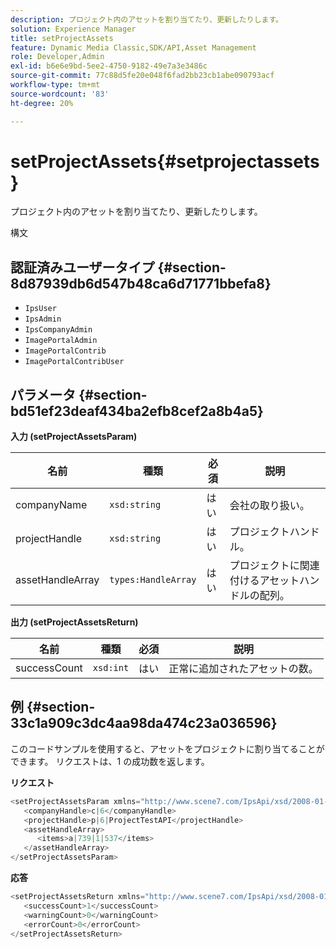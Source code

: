 ```yaml
---
description: プロジェクト内のアセットを割り当てたり、更新したりします。
solution: Experience Manager
title: setProjectAssets
feature: Dynamic Media Classic,SDK/API,Asset Management
role: Developer,Admin
exl-id: b6e6e9bd-5ee2-4750-9182-49e7a3e3486c
source-git-commit: 77c88d5fe20e048f6fad2bb23cb1abe090793acf
workflow-type: tm+mt
source-wordcount: '83'
ht-degree: 20%

---
```


# setProjectAssets{#setprojectassets}

プロジェクト内のアセットを割り当てたり、更新したりします。

構文

## 認証済みユーザータイプ {#section-8d87939db6d547b48ca6d71771bbefa8}

* `IpsUser`
* `IpsAdmin`
* `IpsCompanyAdmin`
* `ImagePortalAdmin`
* `ImagePortalContrib`
* `ImagePortalContribUser`

## パラメータ {#section-bd51ef23deaf434ba2efb8cef2a8b4a5}

**入力 (setProjectAssetsParam)**

| 名前 | 種類 | 必須 | 説明 |
|---|---|---|---|
| companyName | `xsd:string` | はい | 会社の取り扱い。 |
| projectHandle | `xsd:string` | はい | プロジェクトハンドル。 |
| assetHandleArray | `types:HandleArray` | はい | プロジェクトに関連付けるアセットハンドルの配列。 |

**出力 (setProjectAssetsReturn)**

| 名前 | 種類 | 必須 | 説明 |
|---|---|---|---|
| successCount | `xsd:int` | はい | 正常に追加されたアセットの数。 |

## 例 {#section-33c1a909c3dc4aa98da474c23a036596}

このコードサンプルを使用すると、アセットをプロジェクトに割り当てることができます。 リクエストは、1 の成功数を返します。

**リクエスト**

```java
<setProjectAssetsParam xmlns="http://www.scene7.com/IpsApi/xsd/2008-01-15">
   <companyHandle>c|6</companyHandle>
   <projectHandle>p|6|ProjectTestAPI</projectHandle>
   <assetHandleArray>
      <items>a|739|1|537</items>
   </assetHandleArray>
</setProjectAssetsParam>
```

**応答**

```java
<setProjectAssetsReturn xmlns="http://www.scene7.com/IpsApi/xsd/2008-01-15">
   <successCount>1</successCount>
   <warningCount>0</warningCount>
   <errorCount>0</errorCount>
</setProjectAssetsReturn>
```
